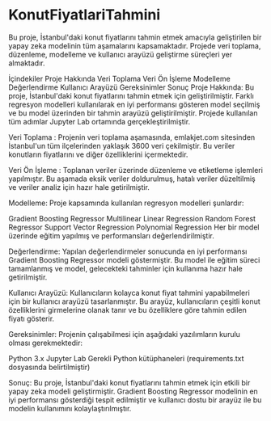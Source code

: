 # KonutFiyatlariTahmini
 Bu proje, İstanbul'daki konut fiyatlarını tahmin etmek amacıyla geliştirilen bir yapay zeka modelinin tüm aşamalarını kapsamaktadır. Projede veri toplama, düzenleme, modelleme ve kullanıcı arayüzü geliştirme süreçleri yer almaktadır.

İçindekiler
Proje Hakkında
Veri Toplama
Veri Ön İşleme
Modelleme
Değerlendirme
Kullanıcı Arayüzü
Gereksinimler
Sonuç
Proje Hakkında:
Bu proje, İstanbul'daki konut fiyatlarını tahmin etmek için geliştirilmiştir. Farklı regresyon modelleri kullanılarak en iyi performansı gösteren model seçilmiş ve bu model üzerinden bir tahmin arayüzü geliştirilmiştir. Projede kullanılan tüm adımlar Jupyter Lab ortamında gerçekleştirilmiştir.

Veri Toplama :
Projenin veri toplama aşamasında, emlakjet.com sitesinden İstanbul'un tüm ilçelerinden yaklaşık 3600 veri çekilmiştir. Bu veriler konutların fiyatlarını ve diğer özelliklerini içermektedir.

Veri Ön İşleme :
Toplanan veriler üzerinde düzenleme ve etiketleme işlemleri yapılmıştır. Bu aşamada eksik veriler doldurulmuş, hatalı veriler düzeltilmiş ve veriler analiz için hazır hale getirilmiştir.

Modelleme:
Proje kapsamında kullanılan regresyon modelleri şunlardır:

Gradient Boosting Regressor
Multilinear Linear Regression
Random Forest Regressor
Support Vector Regression
Polynomial Regression
Her bir model üzerinde eğitim yapılmış ve performansları değerlendirilmiştir.

Değerlendirme:
Yapılan değerlendirmeler sonucunda en iyi performansı Gradient Boosting Regressor modeli göstermiştir. Bu model ile eğitim süreci tamamlanmış ve model, gelecekteki tahminler için kullanıma hazır hale getirilmiştir.

Kullanıcı Arayüzü:
Kullanıcıların kolayca konut fiyat tahmini yapabilmeleri için bir kullanıcı arayüzü tasarlanmıştır. Bu arayüz, kullanıcıların çeşitli konut özelliklerini girmelerine olanak tanır ve bu özelliklere göre tahmin edilen fiyatı gösterir.

Gereksinimler:
Projenin çalışabilmesi için aşağıdaki yazılımların kurulu olması gerekmektedir:

Python 3.x
Jupyter Lab
Gerekli Python kütüphaneleri (requirements.txt dosyasında belirtilmiştir)

Sonuç:
Bu proje, İstanbul'daki konut fiyatlarını tahmin etmek için etkili bir yapay zeka modeli geliştirmiştir. Gradient Boosting Regressor modelinin en iyi performansı gösterdiği tespit edilmiştir ve kullanıcı dostu bir arayüz ile bu modelin kullanımını kolaylaştırılmıştır.
